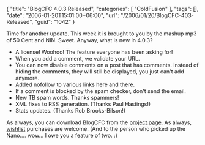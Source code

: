 {
	"title": "BlogCFC 4.0.3 Released",
	"categories": [
		"ColdFusion"
	],
	"tags": [],
	"date": "2006-01-20T15:01:00+06:00",
	"url": "/2006/01/20/BlogCFC-403-Released",
	"guid": "1042"
}

Time for another update. This week it is brought to you by the mashup mp3 of 50 Cent and NIN. Sweet. Anyway, what is new in 4.0.3?

<ul>
<li>A license! Woohoo! The feature everyone has been asking for!
<li>When you add a comment, we validate your URL.
<li>You can now disable comments on a post that has comments. Instead of hiding the comments, they will still be displayed, you just can't add anymore. 
<li>Added nofollow to various links here and there.
<li>If a comment is blocked by the spam checker, don't send the email.
<li>New TB spam words. Thanks spammers!
<li>XML fixes to RSS generation. (Thanks Paul Hastings!)
<li>Stats updates. (Thanks Rob Brooks-Bilson!)
</ul>

As always, you can download BlogCFC from the <a href="http://ray.camdenfamily.com/projects/blogcfc">project page</a>. As always, <a href="http://www.amazon.com/o/registry/2TCL1D08EZEYE">wishlist</a> purchases are welcome. (And to the person who picked up the Nano.... wow... I owe you a feature of two. :)